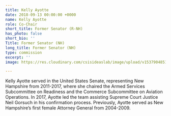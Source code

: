 ```yaml
---
title: Kelly Ayotte
date: 2018-09-13 00:00:00 +0000
name: Kelly Ayotte
role: Co-Chair
short_title: Former Senator (R-NH)
has_photo: false
short_bio: ''
Title: Former Senator (NH)
long_title: Former Senator (NH)
type: commission
excerpt: ''
image: https://res.cloudinary.com/csisideaslab/image/upload/v1537904851/health-commission/Ayotte_Kelly.jpg

---
```

Kelly Ayotte served in the United States Senate, representing New Hampshire from 2011-2017, where she chaired the Armed Services Subcommittee on Readiness and the Commerce Subcommittee on Aviation Operations. In 2017, Ayotte led the team assisting Supreme Court Justice Neil Gorsuch in his confirmation process. Previously, Ayotte served as New Hampshire’s first female Attorney General from 2004-2009.